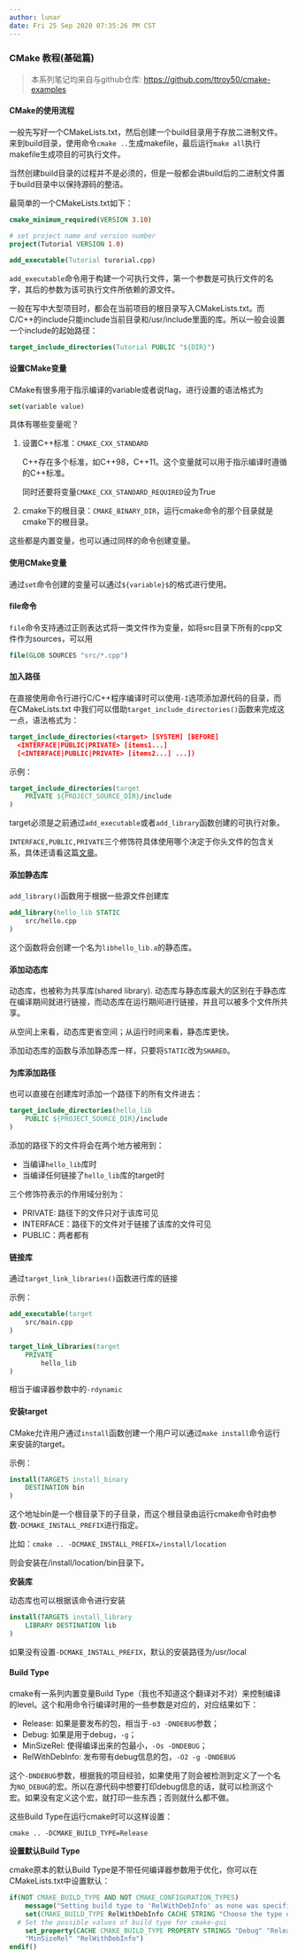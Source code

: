 ```yaml
---
author: lunar
date: Fri 25 Sep 2020 07:35:26 PM CST
---
```


### CMake 教程(基础篇)

>   本系列笔记均来自与github仓库: https://github.com/ttroy50/cmake-examples

#### CMake的使用流程

一般先写好一个CMakeLists.txt，然后创建一个build目录用于存放二进制文件。来到build目录，使用命令`cmake ..`生成makefile，最后运行`make all`执行makefile生成项目的可执行文件。

当然创建build目录的过程并不是必须的，但是一般都会讲build后的二进制文件置于build目录中以保持源码的整洁。

最简单的一个CMakeLists.txt如下：

```cmake
cmake_minimum_required(VERSION 3.10)

# set project name and version number
project(Tutorial VERSION 1.0)

add_executable(Tutorial turorial.cpp)
```

`add_executable`命令用于构建一个可执行文件，第一个参数是可执行文件的名字，其后的参数为该可执行文件所依赖的源文件。

一般在写中大型项目时，都会在当前项目的根目录写入CMakeLists.txt。而C/C++的include只能include当前目录和/usr/include里面的库。所以一般会设置一个include的起始路径：

```cmake
target_include_directories(Tutorial PUBLIC "${DIR}")
```

#### 设置CMake变量

CMake有很多用于指示编译的variable或者说flag，进行设置的语法格式为

```cmake
set(variable value)
```

具体有哪些变量呢？

1. 设置C++标准：`CMAKE_CXX_STANDARD`

    C++存在多个标准，如C++98，C++11。这个变量就可以用于指示编译时遵循的C++标准。

    同时还要将变量`CMAKE_CXX_STANDARD_REQUIRED`设为True

2. cmake下的根目录：`CMAKE_BINARY_DIR`，运行cmake命令的那个目录就是cmake下的根目录。

这些都是内置变量，也可以通过同样的命令创建变量。

#### 使用CMake变量

通过`set`命令创建的变量可以通过`${variable}$`的格式进行使用。

#### file命令

`file`命令支持通过正则表达式将一类文件作为变量，如将src目录下所有的cpp文件作为sources，可以用

```cmake
file(GLOB SOURCES "src/*.cpp")
```

#### 加入路径

在直接使用命令行进行C/C++程序编译时可以使用`-I`选项添加源代码的目录，而在CMakeLists.txt 中我们可以借助`target_include_directories()`函数来完成这一点，语法格式为：

```cmake
target_include_directories(<target> [SYSTEM] [BEFORE]
  <INTERFACE|PUBLIC|PRIVATE> [items1...]
  [<INTERFACE|PUBLIC|PRIVATE> [items2...] ...])
```

示例：

```cmake
target_include_directories(target
	PRIVATE ${PROJECT_SOURCE_DIR}/include
)
```

target必须是之前通过`add_executable`或者`add_library`函数创建的可执行对象。

`INTERFACE,PUBLIC,PRIVATE`三个修饰符具体使用哪个决定于你头文件的包含关系，具体还请看这篇[文章](https://zhuanlan.zhihu.com/p/82244559)。

#### 添加静态库

`add_library()`函数用于根据一些源文件创建库

```cmake
add_library(hello_lib STATIC
	src/hello.cpp
)
```

这个函数将会创建一个名为`libhello_lib.a`的静态库。

#### 添加动态库

动态库，也被称为共享库(shared library). 动态库与静态库最大的区别在于静态库在编译期间就进行链接，而动态库在运行期间进行链接，并且可以被多个文件所共享。

从空间上来看，动态库更省空间；从运行时间来看，静态库更快。

添加动态库的函数与添加静态库一样，只要将`STATIC`改为`SHARED`。

#### 为库添加路径

也可以直接在创建库时添加一个路径下的所有文件进去：

```cmake
target_include_directories(hello_lib 
	PUBLIC ${PROJECT_SOURCE_DIR}/include
)
```

添加的路径下的文件将会在两个地方被用到：

- 当编译`hello_lib`库时
- 当编译任何链接了`hello_lib`库的target时

三个修饰符表示的作用域分别为：

- PRIVATE: 路径下的文件只对于该库可见
- INTERFACE：路径下的文件对于链接了该库的文件可见
- PUBLIC：两者都有

#### 链接库

通过`target_link_libraries()`函数进行库的链接

示例：

```cmake
add_executable(target
	src/main.cpp
)

target_link_libraries(target
	PRIVATE
		hello_lib
)
```

相当于编译器参数中的`-rdynamic`

#### 安装target

CMake允许用户通过`install`函数创建一个用户可以通过`make install`命令运行来安装的target。

示例：

```cmake
install(TARGETS install_binary
	DESTINATION bin
)
```

这个地址bin是一个根目录下的子目录，而这个根目录由运行cmake命令时由参数`-DCMAKE_INSTALL_PREFIX`进行指定。

比如：`cmake .. -DCMAKE_INSTALL_PREFIX=/install/location`

则会安装在/install/location/bin目录下。

**安装库**

动态库也可以根据该命令进行安装

```cmake
install(TARGETS install_library
	LIBRARY DESTINATION lib
)
```

如果没有设置`-DCMAKE_INSTALL_PREFIX`，默认的安装路径为/usr/local

#### Build Type

cmake有一系列内置变量Build Type（我也不知道这个翻译对不对）来控制编译的level。这个和用命令行编译时用的一些参数是对应的，对应结果如下：

-   Release: 如果是要发布的包，相当于`-o3 -DNDEBUG`参数；
-   Debug: 如果是用于debug，`-g`；
-   MinSizeRel: 使得编译出来的包最小，`-Os -DNDEBUG`；
-   RelWithDebInfo: 发布带有debug信息的包，`-O2 -g -DNDEBUG`

这个`-DNDEBUG`参数，根据我的项目经验，如果使用了则会被检测到定义了一个名为`NO_DEBUG`的宏。所以在源代码中想要打印debug信息的话，就可以检测这个宏。如果没有定义这个宏，就打印一些东西；否则就什么都不做。

这些Build Type在运行cmake时可以这样设置：

`cmake .. -DCMAKE_BUILD_TYPE=Release`

**设置默认Build Type**

cmake原本的默认Build Type是不带任何编译器参数用于优化，你可以在CMakeLists.txt中设置默认：

```cmake
if(NOT CMAKE_BUILD_TYPE AND NOT CMAKE_CONFIGURATION_TYPES)
	message("Setting build type to 'RelWithDebInfo' as none was specified")
	set(CMAKE_BUILD_TYPE RelWithDebInfo CACHE STRING "Choose the type of build." FORCE)
  # Set the possible values of build type for cmake-gui
  	set_property(CACHE CMAKE_BUILD_TYPE PROPERTY STRINGS "Debug" "Release"
    "MinSizeRel" "RelWithDebInfo")
endif()
```

